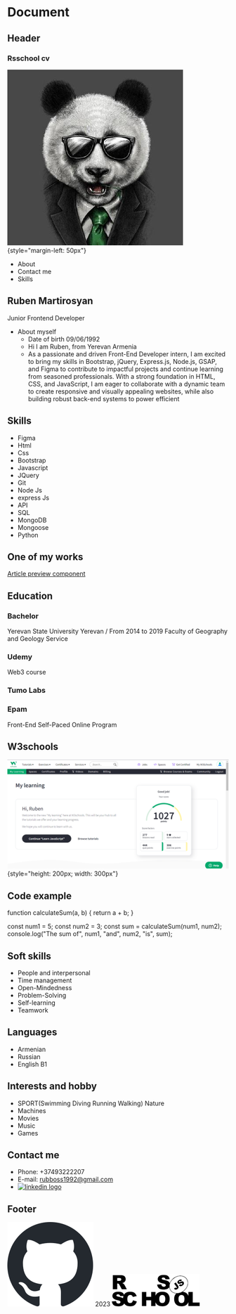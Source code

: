 # Document

## Header
### Rsschool cv
![my avatar](./assets/avatar.jpg){style="margin-left: 50px"}
- About
- Contact me
- Skills

## Ruben Martirosyan
Junior Frontend Developer
- About myself
  - Date of birth 09/06/1992
  - Hi I am Ruben, from Yerevan Armenia
  - As a passionate and driven Front-End Developer intern, I am excited to bring my skills in Bootstrap, jQuery, Express.js, Node.js, GSAP, and Figma to contribute to impactful projects and continue learning from seasoned professionals. With a strong foundation in HTML, CSS, and JavaScript, I am eager to collaborate with a dynamic team to create responsive and visually appealing websites, while also building robust back-end systems to power efficient

## Skills
- Figma
- Html
- Css
- Bootstrap
- Javascript
- JQuery
- Git
- Node Js
- express Js
- API
- SQL
- MongoDB
- Mongoose
- Python

## One of my works
[Article preview component](https://rubboss.github.io/article-preview-component-master/)

## Education
### Bachelor
Yerevan State University
Yerevan / From 2014 to 2019
Faculty of Geography and Geology
Service

### Udemy
Web3 course

### Tumo Labs

### Epam
Front-End Self-Paced Online Program

## W3schools
![w3jpg](./assets/w3.png){style="height: 200px; width: 300px"}

## Code example
function calculateSum(a, b) {
return a + b;
}

const num1 = 5;
const num2 = 3;
const sum = calculateSum(num1, num2);
console.log("The sum of", num1, "and", num2, "is", sum);


## Soft skills
- People and interpersonal
- Time management
- Open-Mindedness
- Problem-Solving
- Self-learning
- Teamwork

## Languages
- Armenian
- Russian
- English B1

## Interests and hobby
- SPORT(Swimming Diving Running Walking) Nature
- Machines
- Movies
- Music
- Games

## Contact me
- Phone: +37493222207
- E-mail: rubboss1992@gmail.com
- [![linkedin logo](https://img.shields.io/static/v1?message=LinkedIn&logo=linkedin&label=&color=0077B5&logoColor=white&labelColor=&style=for-the-badge)](https://www.linkedin.com/in/ruben-martirosyan-050994256/)

## Footer
[![github logo](./assets/github-logo.svg)](https://github.com/RUBBOSS)
2023
[![rsschool_svg](./assets/rs_school.png)](https://rs.school/js/)